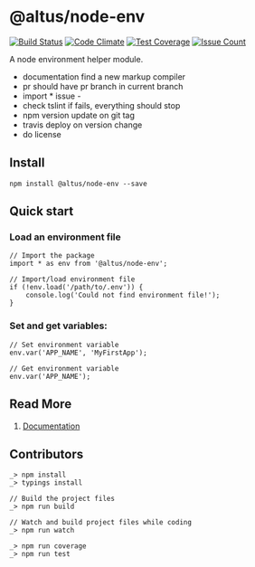 # @altus/node-env

[![Build Status](https://travis-ci.org/carstensaltus/node-environment.svg?branch=master)](https://travis-ci.org/carstensaltus/node-environment) [![Code Climate](https://codeclimate.com/github/carstensaltus/node-environment/badges/gpa.svg)](https://codeclimate.com/github/carstensaltus/node-environment) [![Test Coverage](https://codeclimate.com/github/carstensaltus/node-environment/badges/coverage.svg)](https://codeclimate.com/github/carstensaltus/node-environment/coverage) [![Issue Count](https://codeclimate.com/github/carstensaltus/node-environment/badges/issue_count.svg)](https://codeclimate.com/github/carstensaltus/node-environment)

A node environment helper module.

- documentation find a new markup compiler
- pr should have pr branch in current branch
- import * issue -
- check tslint if fails, everything should stop
- npm version update on git tag
- travis deploy on version change
- do license

## Install

```
npm install @altus/node-env --save
```

## Quick start

### Load an environment file

```
// Import the package
import * as env from '@altus/node-env';

// Import/load environment file
if (!env.load('/path/to/.env')) {
    console.log('Could not find environment file!');
}
```

### Set and get variables:

```
// Set environment variable
env.var('APP_NAME', 'MyFirstApp');

// Get environment variable
env.var('APP_NAME');
```

## Read More

1. [Documentation](./dist/docs/node-env.md)

## Contributors

```
_> npm install
_> typings install

// Build the project files
_> npm run build

// Watch and build project files while coding
_> npm run watch

_> npm run coverage
_> npm run test
```
